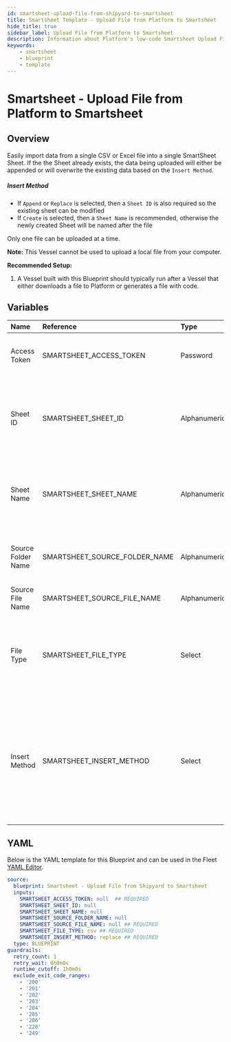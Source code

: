 ```yaml
---
id: smartsheet-upload-file-from-shipyard-to-smartsheet
title: Smartsheet Template - Upload File from Platform to Smartsheet
hide_title: true
sidebar_label: Upload File from Platform to Smartsheet
description: Information about Platform's low-code Smartsheet Upload File from Platform to Smartsheet blueprint. Quickly upload a CSV or Excel file to a Sheet in Smartsheet 
keywords:
    - smartsheet
    - blueprint
    - template
---
```


# Smartsheet - Upload File from Platform to Smartsheet

## Overview
Easily import data from a single CSV or Excel file into a single SmartSheet Sheet. If the the Sheet already exists, the data being uploaded will either be appended or will overwrite the existing data based on the `Insert Method`.

##### Insert Method 
- If `Append` or `Replace` is selected, then a `Sheet ID` is also required so the existing sheet can be   modified
- If `Create` is selected, then  a `Sheet Name` is recommended, otherwise the newly created Sheet will be named after the file

Only one file can be uploaded at a time.


**Note:** This Vessel cannot be used to upload a local file from your computer.

**Recommended Setup:**

1. A Vessel built with this Blueprint should typically run after a Vessel that either downloads a file to Platform or generates a file with code. 

## Variables

| Name | Reference | Type | Required | Default | Options | Description |
|:-----|:----------|:-----|:---------|:--------|:--------|:------------|
| Access Token | SMARTSHEET_ACCESS_TOKEN  | Password |:white_check_mark: | - | - | The access token for the Smartsheet API |
| Sheet ID | SMARTSHEET_SHEET_ID  | Alphanumeric |:heavy_minus_sign: | - | - | The ID of the sheet to write to. This is only necessary if you are modifying an existing sheet |
| Sheet Name | SMARTSHEET_SHEET_NAME  | Alphanumeric |:heavy_minus_sign: | - | - | The name of the sheet to be created. Only necessary if creating a new sheet |
| Source Folder Name | SMARTSHEET_SOURCE_FOLDER_NAME  | Alphanumeric |:heavy_minus_sign: | - | - | The optional location of the file to be uploaded |
| Source File Name | SMARTSHEET_SOURCE_FILE_NAME  | Alphanumeric |:white_check_mark: | - | - | The name of the file to upload |
| File Type | SMARTSHEET_FILE_TYPE  | Select |:white_check_mark: | `csv` | CSV: `csv`<br></br><br></br>XLSX: `xlsx`<br></br><br></br> | The file type to upload (either XLSX or CSV) |
| Insert Method | SMARTSHEET_INSERT_METHOD  | Select |:white_check_mark: | `replace` | Append: `append`<br></br><br></br>Replace: `replace`<br></br><br></br>Create: `create`<br></br><br></br> | This determines whether the data being uploaded will append to an existing sheet, overwrite an existing sheet, or create a new one.  |


## YAML
Below is the YAML template for this Blueprint and can be used in the Fleet [YAML Editor](../../reference/fleets/yaml-editor.md).
```yaml
source:
  blueprint: Smartsheet - Upload File from Shipyard to Smartsheet
  inputs:
    SMARTSHEET_ACCESS_TOKEN: null  ## REQUIRED
    SMARTSHEET_SHEET_ID: null
    SMARTSHEET_SHEET_NAME: null
    SMARTSHEET_SOURCE_FOLDER_NAME: null
    SMARTSHEET_SOURCE_FILE_NAME: null ## REQUIRED
    SMARTSHEET_FILE_TYPE: csv ## REQUIRED
    SMARTSHEET_INSERT_METHOD: replace ## REQUIRED
  type: BLUEPRINT
guardrails:
  retry_count: 1
  retry_wait: 0h0m0s
  runtime_cutoff: 1h0m0s
  exclude_exit_code_ranges:
    - '200'
    - '201'
    - '202'
    - '203'
    - '204'
    - '205'
    - '206'
    - '220'
    - '249'

```
